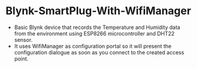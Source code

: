 # Blynk-SmartPlug-With-WifiManager
 - Basic Blynk device that records the Temperature and Humidity data from the environment using ESP8266 microcontroller and DHT22 sensor.
 - It uses WifiManager as configuration portal so it will present the configuration dialogue as soon as you connect to the created access point.
